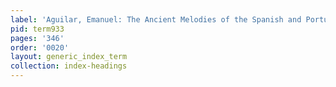 ```yaml
---
label: 'Aguilar, Emanuel: The Ancient Melodies of the Spanish and Portuguese Jews'
pid: term933
pages: '346'
order: '0020'
layout: generic_index_term
collection: index-headings
---
```

